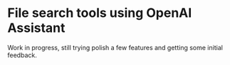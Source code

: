File search tools using OpenAI Assistant
===========================

Work in progress, still trying polish a few features and getting some initial feedback.

